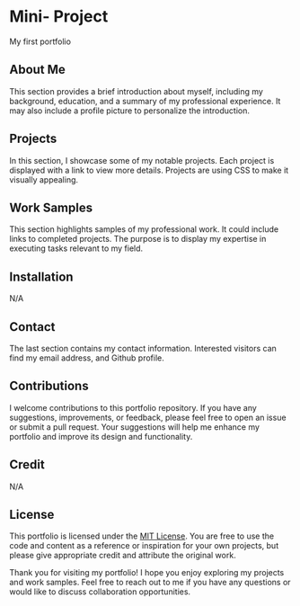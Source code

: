 # Mini- Project

My first portfolio

## About Me

This section provides a brief introduction about myself, including my background, education, and a summary of my professional experience. It may also include a profile picture to personalize the introduction.

## Projects

In this section, I showcase some of my notable projects. Each project is displayed with a link to view more details. Projects are using CSS to make it visually appealing.

## Work Samples

This section highlights samples of my professional work. It could include links to completed projects. The purpose is to display my expertise in executing tasks relevant to my field.

## Installation

N/A

## Contact

The last section contains my contact information. Interested visitors can find my email address, and Github profile.

## Contributions

I welcome contributions to this portfolio repository. If you have any suggestions, improvements, or feedback, please feel free to open an issue or submit a pull request. Your suggestions will help me enhance my portfolio and improve its design and functionality.

## Credit

N/A

## License

This portfolio is licensed under the [MIT License](https://opensource.org/licenses/MIT). You are free to use the code and content as a reference or inspiration for your own projects, but please give appropriate credit and attribute the original work.

Thank you for visiting my portfolio! I hope you enjoy exploring my projects and work samples. Feel free to reach out to me if you have any questions or would like to discuss collaboration opportunities.